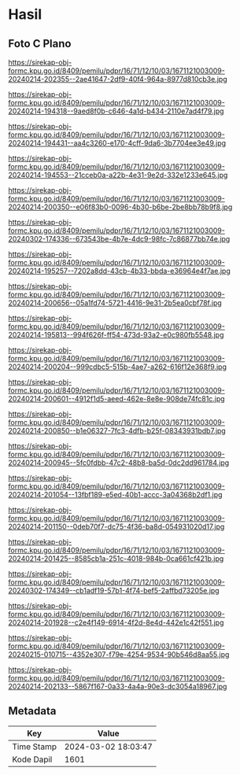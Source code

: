 # Hasil

## Foto C Plano

https://sirekap-obj-formc.kpu.go.id/8409/pemilu/pdpr/16/71/12/10/03/1671121003009-20240214-202355--2ae41647-2df9-40f4-964a-8977d810cb3e.jpg

https://sirekap-obj-formc.kpu.go.id/8409/pemilu/pdpr/16/71/12/10/03/1671121003009-20240214-194318--9aed8f0b-c646-4a1d-b434-2110e7ad4f79.jpg

https://sirekap-obj-formc.kpu.go.id/8409/pemilu/pdpr/16/71/12/10/03/1671121003009-20240214-194431--aa4c3260-e170-4cff-9da6-3b7704ee3e49.jpg

https://sirekap-obj-formc.kpu.go.id/8409/pemilu/pdpr/16/71/12/10/03/1671121003009-20240214-194553--21cceb0a-a22b-4e31-9e2d-332e1233e645.jpg

https://sirekap-obj-formc.kpu.go.id/8409/pemilu/pdpr/16/71/12/10/03/1671121003009-20240214-200350--e06f83b0-0096-4b30-b6be-2be8bb78b9f8.jpg

https://sirekap-obj-formc.kpu.go.id/8409/pemilu/pdpr/16/71/12/10/03/1671121003009-20240302-174336--673543be-4b7e-4dc9-98fc-7c86877bb74e.jpg

https://sirekap-obj-formc.kpu.go.id/8409/pemilu/pdpr/16/71/12/10/03/1671121003009-20240214-195257--7202a8dd-43cb-4b33-bbda-e36964e4f7ae.jpg

https://sirekap-obj-formc.kpu.go.id/8409/pemilu/pdpr/16/71/12/10/03/1671121003009-20240214-200656--05a1fd74-5721-4416-9e31-2b5ea0cbf78f.jpg

https://sirekap-obj-formc.kpu.go.id/8409/pemilu/pdpr/16/71/12/10/03/1671121003009-20240214-195813--994f626f-ff54-473d-93a2-e0c980fb5548.jpg

https://sirekap-obj-formc.kpu.go.id/8409/pemilu/pdpr/16/71/12/10/03/1671121003009-20240214-200204--999cdbc5-515b-4ae7-a262-616f12e368f9.jpg

https://sirekap-obj-formc.kpu.go.id/8409/pemilu/pdpr/16/71/12/10/03/1671121003009-20240214-200601--4912f1d5-aeed-462e-8e8e-908de74fc81c.jpg

https://sirekap-obj-formc.kpu.go.id/8409/pemilu/pdpr/16/71/12/10/03/1671121003009-20240214-200850--b1e06327-7fc3-4dfb-b25f-08343931bdb7.jpg

https://sirekap-obj-formc.kpu.go.id/8409/pemilu/pdpr/16/71/12/10/03/1671121003009-20240214-200945--5fc0fdbb-47c2-48b8-ba5d-0dc2dd961784.jpg

https://sirekap-obj-formc.kpu.go.id/8409/pemilu/pdpr/16/71/12/10/03/1671121003009-20240214-201054--13fbf189-e5ed-40b1-accc-3a04368b2df1.jpg

https://sirekap-obj-formc.kpu.go.id/8409/pemilu/pdpr/16/71/12/10/03/1671121003009-20240214-201150--0deb70f7-dc75-4f36-ba8d-054931020d17.jpg

https://sirekap-obj-formc.kpu.go.id/8409/pemilu/pdpr/16/71/12/10/03/1671121003009-20240214-201425--8585cb1a-251c-4018-984b-0ca661cf421b.jpg

https://sirekap-obj-formc.kpu.go.id/8409/pemilu/pdpr/16/71/12/10/03/1671121003009-20240302-174349--cb1adf19-57b1-4f74-bef5-2affbd73205e.jpg

https://sirekap-obj-formc.kpu.go.id/8409/pemilu/pdpr/16/71/12/10/03/1671121003009-20240214-201928--c2e4f149-6914-4f2d-8e4d-442e1c42f551.jpg

https://sirekap-obj-formc.kpu.go.id/8409/pemilu/pdpr/16/71/12/10/03/1671121003009-20240215-010715--4352e307-f79e-4254-9534-90b546d8aa55.jpg

https://sirekap-obj-formc.kpu.go.id/8409/pemilu/pdpr/16/71/12/10/03/1671121003009-20240214-202133--5867f167-0a33-4a4a-90e3-dc3054a18967.jpg


## Metadata

| Key        | Value               |
| ---------- | ------------------- |
| Time Stamp | 2024-03-02 18:03:47 |
| Kode Dapil | 1601                |



